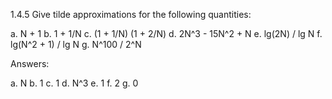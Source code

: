 1.4.5 Give tilde approximations for the following quantities:

a. N + 1
b. 1 + 1/N
c. (1 + 1/N) (1 + 2/N)
d. 2N^3 - 15N^2 + N
e. lg(2N) / lg N
f. lg(N^2 + 1) / lg N
g. N^100 / 2^N

Answers:

a. N
b. 1
c. 1
d. N^3
e. 1
f. 2
g. 0